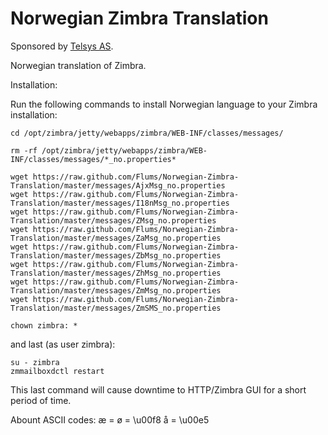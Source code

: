 # Norwegian Zimbra Translation

Sponsored by [Telsys AS](http://www.telsys.no).

Norwegian translation of Zimbra.

Installation:

Run the following commands to install Norwegian language to your Zimbra installation:

```shell
cd /opt/zimbra/jetty/webapps/zimbra/WEB-INF/classes/messages/

rm -rf /opt/zimbra/jetty/webapps/zimbra/WEB-INF/classes/messages/*_no.properties*

wget https://raw.github.com/Flums/Norwegian-Zimbra-Translation/master/messages/AjxMsg_no.properties
wget https://raw.github.com/Flums/Norwegian-Zimbra-Translation/master/messages/I18nMsg_no.properties
wget https://raw.github.com/Flums/Norwegian-Zimbra-Translation/master/messages/ZMsg_no.properties
wget https://raw.github.com/Flums/Norwegian-Zimbra-Translation/master/messages/ZaMsg_no.properties
wget https://raw.github.com/Flums/Norwegian-Zimbra-Translation/master/messages/ZbMsg_no.properties
wget https://raw.github.com/Flums/Norwegian-Zimbra-Translation/master/messages/ZhMsg_no.properties
wget https://raw.github.com/Flums/Norwegian-Zimbra-Translation/master/messages/ZmMsg_no.properties
wget https://raw.github.com/Flums/Norwegian-Zimbra-Translation/master/messages/ZmSMS_no.properties

chown zimbra: *
```

and last (as user zimbra):

```shell
su - zimbra
zmmailboxdctl restart
```

This last command will cause downtime to HTTP/Zimbra GUI for a short period of time.


Abount ASCII codes:
æ = 
ø = \u00f8
å = \u00e5
